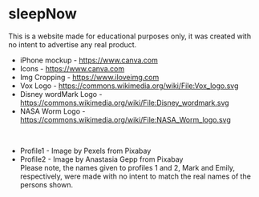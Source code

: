 # sleepNow

This is a website made for educational purposes only, it was created with no intent to advertise any real product.

- iPhone mockup - https://www.canva.com
- Icons - https://www.canva.com
 - Img Cropping - https://www.iloveimg.com
- Vox Logo - https://commons.wikimedia.org/wiki/File:Vox_logo.svg
- Disney wordMark Logo - https://commons.wikimedia.org/wiki/File:Disney_wordmark.svg
- NASA Worm Logo - https://commons.wikimedia.org/wiki/File:NASA_Worm_logo.svg
<br>

- Profile1 - Image by Pexels from Pixabay
- Profile2 - Image by Anastasia Gepp from Pixabay <br> Please note, the names given to profiles 1 and 2, Mark and Emily, respectively, were made with no intent to match the real names of the persons shown.

